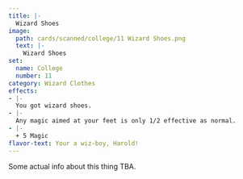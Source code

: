 ```yaml
---
title: |-
  Wizard Shoes
image: 
  path: cards/scanned/college/11 Wizard Shoes.png
  text: |-
    Wizard Shoes
set:
  name: College
  number: 11
category: Wizard Clothes
effects: 
- |-
  You got wizard shoes.
- |-
  Any magic aimed at your feet is only 1/2 effective as normal.
- |-
  + 5 Magic
flavor-text: Your a wiz-boy, Harold!
---
```

Some actual info about this thing TBA.
